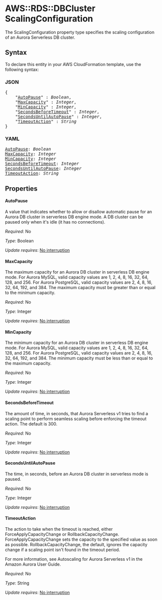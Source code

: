 # AWS::RDS::DBCluster ScalingConfiguration

The ScalingConfiguration property type specifies the scaling configuration of an Aurora Serverless DB cluster.

## Syntax

To declare this entity in your AWS CloudFormation template, use the following syntax:

### JSON

<pre>
{
    "<a href="#autopause" title="AutoPause">AutoPause</a>" : <i>Boolean</i>,
    "<a href="#maxcapacity" title="MaxCapacity">MaxCapacity</a>" : <i>Integer</i>,
    "<a href="#mincapacity" title="MinCapacity">MinCapacity</a>" : <i>Integer</i>,
    "<a href="#secondsbeforetimeout" title="SecondsBeforeTimeout">SecondsBeforeTimeout</a>" : <i>Integer</i>,
    "<a href="#secondsuntilautopause" title="SecondsUntilAutoPause">SecondsUntilAutoPause</a>" : <i>Integer</i>,
    "<a href="#timeoutaction" title="TimeoutAction">TimeoutAction</a>" : <i>String</i>
}
</pre>

### YAML

<pre>
<a href="#autopause" title="AutoPause">AutoPause</a>: <i>Boolean</i>
<a href="#maxcapacity" title="MaxCapacity">MaxCapacity</a>: <i>Integer</i>
<a href="#mincapacity" title="MinCapacity">MinCapacity</a>: <i>Integer</i>
<a href="#secondsbeforetimeout" title="SecondsBeforeTimeout">SecondsBeforeTimeout</a>: <i>Integer</i>
<a href="#secondsuntilautopause" title="SecondsUntilAutoPause">SecondsUntilAutoPause</a>: <i>Integer</i>
<a href="#timeoutaction" title="TimeoutAction">TimeoutAction</a>: <i>String</i>
</pre>

## Properties

#### AutoPause

A value that indicates whether to allow or disallow automatic pause for an Aurora DB cluster in serverless DB engine mode. A DB cluster can be paused only when it's idle (it has no connections).

_Required_: No

_Type_: Boolean

_Update requires_: [No interruption](https://docs.aws.amazon.com/AWSCloudFormation/latest/UserGuide/using-cfn-updating-stacks-update-behaviors.html#update-no-interrupt)

#### MaxCapacity

The maximum capacity for an Aurora DB cluster in serverless DB engine mode.
For Aurora MySQL, valid capacity values are 1, 2, 4, 8, 16, 32, 64, 128, and 256.
For Aurora PostgreSQL, valid capacity values are 2, 4, 8, 16, 32, 64, 192, and 384.
The maximum capacity must be greater than or equal to the minimum capacity.

_Required_: No

_Type_: Integer

_Update requires_: [No interruption](https://docs.aws.amazon.com/AWSCloudFormation/latest/UserGuide/using-cfn-updating-stacks-update-behaviors.html#update-no-interrupt)

#### MinCapacity

The minimum capacity for an Aurora DB cluster in serverless DB engine mode.
For Aurora MySQL, valid capacity values are 1, 2, 4, 8, 16, 32, 64, 128, and 256.
For Aurora PostgreSQL, valid capacity values are 2, 4, 8, 16, 32, 64, 192, and 384.
The minimum capacity must be less than or equal to the maximum capacity.

_Required_: No

_Type_: Integer

_Update requires_: [No interruption](https://docs.aws.amazon.com/AWSCloudFormation/latest/UserGuide/using-cfn-updating-stacks-update-behaviors.html#update-no-interrupt)

#### SecondsBeforeTimeout

The amount of time, in seconds, that Aurora Serverless v1 tries to find a scaling point to perform seamless scaling before enforcing the timeout action.
The default is 300.

_Required_: No

_Type_: Integer

_Update requires_: [No interruption](https://docs.aws.amazon.com/AWSCloudFormation/latest/UserGuide/using-cfn-updating-stacks-update-behaviors.html#update-no-interrupt)

#### SecondsUntilAutoPause

The time, in seconds, before an Aurora DB cluster in serverless mode is paused.

_Required_: No

_Type_: Integer

_Update requires_: [No interruption](https://docs.aws.amazon.com/AWSCloudFormation/latest/UserGuide/using-cfn-updating-stacks-update-behaviors.html#update-no-interrupt)

#### TimeoutAction

The action to take when the timeout is reached, either ForceApplyCapacityChange or RollbackCapacityChange.
ForceApplyCapacityChange sets the capacity to the specified value as soon as possible.
RollbackCapacityChange, the default, ignores the capacity change if a scaling point isn't found in the timeout period.

For more information, see Autoscaling for Aurora Serverless v1 in the Amazon Aurora User Guide.

_Required_: No

_Type_: String

_Update requires_: [No interruption](https://docs.aws.amazon.com/AWSCloudFormation/latest/UserGuide/using-cfn-updating-stacks-update-behaviors.html#update-no-interrupt)

